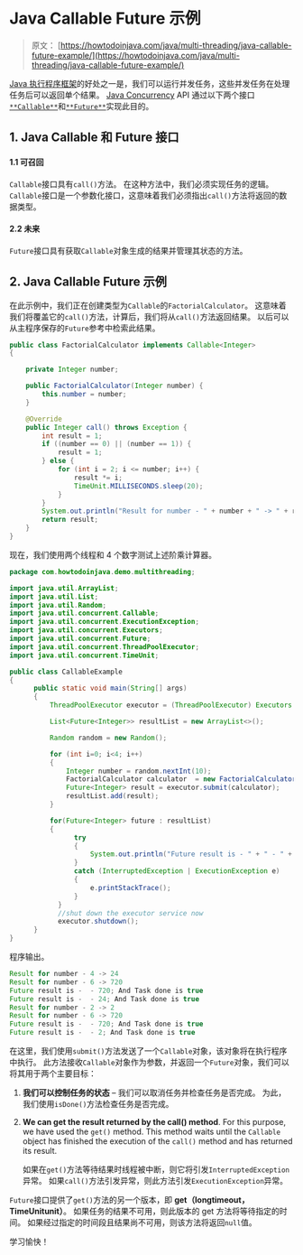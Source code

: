 # Java Callable Future 示例

> 原文： [https://howtodoinjava.com/java/multi-threading/java-callable-future-example/](https://howtodoinjava.com/java/multi-threading/java-callable-future-example/)

[Java 执行程序框架](https://howtodoinjava.com/java/multi-threading/java-thread-pool-executor-example/ "executor")的好处之一是，我们可以运行并发任务，这些并发任务在处理任务后可以返回单个结果。 [Java Concurrency](https://howtodoinjava.com/java-concurrency-tutorial/) API 通过以下两个接口[`**Callable**`](https://docs.oracle.com/javase/10/docs/api/java/util/concurrent/Callable.html "Callable")和[`**Future**`](https://docs.oracle.com/javase/10/docs/api/java/util/concurrent/Future.html "Future")实现此目的。

## 1\. Java Callable 和 Future 接口

#### 1.1 可召回

`Callable`接口具有`call()`方法。 在这种方法中，我们必须实现任务的逻辑。 `Callable`接口是一个参数化接口，这意味着我们必须指出`call()`方法将返回的数据类型。

#### 2.2 未来

`Future`接口具有获取`Callable`对象生成的结果并管理其状态的方法。

## 2\. Java Callable Future 示例

在此示例中，我们正在创建类型为`Callable`的`FactorialCalculator`。 这意味着我们将覆盖它的`call()`方法，计算后，我们将从`call()`方法返回结果。 以后可以从主程序保存的`Future`参考中检索此结果。

```java
public class FactorialCalculator implements Callable<Integer>
{

	private Integer number;

	public FactorialCalculator(Integer number) {
		this.number = number;
	}

	@Override
	public Integer call() throws Exception {
		int result = 1;
		if ((number == 0) || (number == 1)) {
			result = 1;
		} else {
			for (int i = 2; i <= number; i++) {
				result *= i;
				TimeUnit.MILLISECONDS.sleep(20);
			}
		}
		System.out.println("Result for number - " + number + " -> " + result);
		return result;
	}
}

```

现在，我们使用两个线程和 4 个数字测试上述阶乘计算器。

```java
package com.howtodoinjava.demo.multithreading;

import java.util.ArrayList;
import java.util.List;
import java.util.Random;
import java.util.concurrent.Callable;
import java.util.concurrent.ExecutionException;
import java.util.concurrent.Executors;
import java.util.concurrent.Future;
import java.util.concurrent.ThreadPoolExecutor;
import java.util.concurrent.TimeUnit;

public class CallableExample 
{
	  public static void main(String[] args) 
	  {
		  ThreadPoolExecutor executor = (ThreadPoolExecutor) Executors.newFixedThreadPool(2);

		  List<Future<Integer>> resultList = new ArrayList<>();

		  Random random = new Random();

		  for (int i=0; i<4; i++)
		  {
		      Integer number = random.nextInt(10);
		      FactorialCalculator calculator  = new FactorialCalculator(number);
		      Future<Integer> result = executor.submit(calculator);
		      resultList.add(result);
		  }

		  for(Future<Integer> future : resultList)
		  {
	            try 
	            {
	                System.out.println("Future result is - " + " - " + future.get() + "; And Task done is " + future.isDone());
	            } 
	            catch (InterruptedException | ExecutionException e) 
	            {
	                e.printStackTrace();
	            }
	        }
	        //shut down the executor service now
	        executor.shutdown();
	  }
}

```

程序输出。

```java
Result for number - 4 -> 24
Result for number - 6 -> 720
Future result is -  - 720; And Task done is true
Future result is -  - 24; And Task done is true
Result for number - 2 -> 2
Result for number - 6 -> 720
Future result is -  - 720; And Task done is true
Future result is -  - 2; And Task done is true

```

在这里，我们使用`submit()`方法发送了一个`Callable`对象，该对象将在执行程序中执行。 此方法接收`Callable`对象作为参数，并返回一个`Future`对象，我们可以将其用于两个主要目标：

1.  **我们可以控制任务的状态** – 我们可以取消任务并检查任务是否完成。 为此，我们使用`isDone()`方法检查任务是否完成。
2.  **We can get the result returned by the call() method**. For this purpose, we have used the `get()` method. This method waits until the `Callable` object has finished the execution of the `call()` method and has returned its result.

    如果在`get()`方法等待结果时线程被中断，则它将引发`InterruptedException`异常。 如果`call()`方法引发异常，则此方法引发`ExecutionException`异常。

`Future`接口提供了`get()`方法的另一个版本，即 **get（longtimeout，TimeUnitunit）**。 如果任务的结果不可用，则此版本的 get 方法将等待指定的时间。 如果经过指定的时间段且结果尚不可用，则该方法将返回`null`值。

学习愉快！
